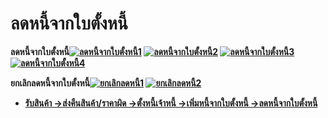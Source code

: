 # ลดหนี้จากใบตั้งหนี้

**ลดหนี้จากใบตั้งหนี้[![ลดหนี้จากใบตั้งหนี้1](http://www.smlaccount.com/manual/wp-content/uploads/2017/10/ลดหนี้จากใบตั้งหนี้1.jpg)](http://www.smlaccount.com/manual/wp-content/uploads/2017/10/ลดหนี้จากใบตั้งหนี้1.jpg)
[![ลดหนี้จากใบตั้งหนี้2](http://www.smlaccount.com/manual/wp-content/uploads/2017/10/ลดหนี้จากใบตั้งหนี้2.jpg)](http://www.smlaccount.com/manual/wp-content/uploads/2017/10/ลดหนี้จากใบตั้งหนี้2.jpg)
[![ลดหนี้จากใบตั้งหนี้3](http://www.smlaccount.com/manual/wp-content/uploads/2017/10/ลดหนี้จากใบตั้งหนี้3.jpg)](http://www.smlaccount.com/manual/wp-content/uploads/2017/10/ลดหนี้จากใบตั้งหนี้3.jpg)
[![ลดหนี้จากใบตั้งหนี้4](http://www.smlaccount.com/manual/wp-content/uploads/2017/10/ลดหนี้จากใบตั้งหนี้4.jpg)](http://www.smlaccount.com/manual/wp-content/uploads/2017/10/ลดหนี้จากใบตั้งหนี้4.jpg)**



**ยกเลิกลดหนี้จากใบตั้งหนี้[![ยกเลิกลดหนี้1](http://www.smlaccount.com/manual/wp-content/uploads/2017/10/ยกเลิกลดหนี้1.jpg)](http://www.smlaccount.com/manual/wp-content/uploads/2017/10/ยกเลิกลดหนี้1.jpg)
[![ยกเลิกลดหนี้2](http://www.smlaccount.com/manual/wp-content/uploads/2017/10/ยกเลิกลดหนี้2.jpg)](http://www.smlaccount.com/manual/wp-content/uploads/2017/10/ยกเลิกลดหนี้2.jpg)**



  * [**รับสินค้า ->**](http://www.smlaccount.com/manual/?page_id=680)[**ส่งคืนสินค้า/ราคาผิด ->**](http://www.smlaccount.com/manual/?page_id=684)[**ตั้งหนี้เจ้าหนี้ ->**](http://www.smlaccount.com/manual/?page_id=688)[**เพิ่มหนี้จากใบตั้งหนี้ ->**](http://www.smlaccount.com/manual/?page_id=692)[**ลดหนี้จากใบตั้งหนี้**](http://www.smlaccount.com/manual/?page_id=696)

